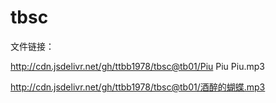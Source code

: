 # tbsc

文件链接：

http://cdn.jsdelivr.net/gh/ttbb1978/tbsc@tb01/Piu Piu Piu.mp3

http://cdn.jsdelivr.net/gh/ttbb1978/tbsc@tb01/酒醉的蝴蝶.mp3


